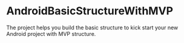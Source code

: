 # AndroidBasicStructureWithMVP
The project helps you build the basic structure to kick start your new Android project with MVP structure.
